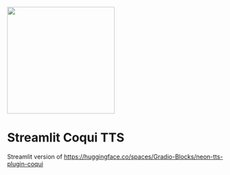 <a href="https://www.mrfake.name/ghpromo" target="_blank"><img src="https://mrfake.name/ghpromo/promo.png" height="250"></a>
# Streamlit Coqui TTS
Streamlit version of https://huggingface.co/spaces/Gradio-Blocks/neon-tts-plugin-coqui
